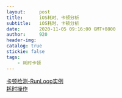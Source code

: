 ```yaml
---
layout:     post
title:      iOS耗时、卡顿分析
subtitle:  	iOS耗时、卡顿分析
date:       2020-11-05 09:16:00 GMT+0800
author:     920
header-img: 
catalog: true
stickie: false
tags:
    - 耗时卡顿
---
```


[卡顿检测-RunLoop实例](https://www.jianshu.com/p/d0aab0eb8ce4)  
[耗时操作](https://www.jianshu.com/p/37ce35594e03)  
